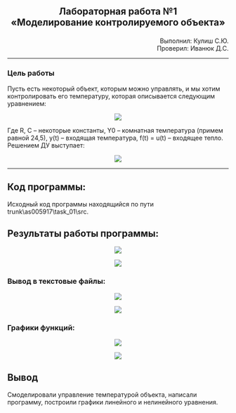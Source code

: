 ## <p align="center">Лабораторная работа №1</br>«Моделирование контролируемого объекта»</p>

<p align="right">Выполнил: Кулиш С.Ю.</br>
Проверил: Иванюк Д.С.</p>

***
### Цель работы
Пусть есть некоторый объект, которым можно управлять, и мы хотим контролировать его температуру, которая описывается следующим уравнением:

<p align="center">
<img src="img/main_eq.png">
</p>

Где R, C – некоторые константы, Y0 – комнатная температура (примем равной 24,5), у(t) – входящая температура, f(t) = u(t) – входящее тепло. Решением ДУ выступает:

<p align="center">
<img src="img/sub_eq.png">
</p>

***

## Код программы:

Исходный код программы находящийся по пути trunk\as005917\task_01\src.


## Результаты работы программы:

<p align="center">
<img src="img/test_console.png">
</p>

<p align="center">
<img src="img/test_console2.png">
</p>

### Вывод в текстовые файлы:

<p align="center">
<img src="img/linear_txt.png">
</p>

<p align="center">
<img src="img/nonlinear_txt.png">
</p>

### Графики функций:

<p align="center">
<img src="img/linear.png">
</p>

<p align="center">
<img src="img/nonlinear.png">
</p>

## Вывод
Смоделировали управление температурой объекта, написали программу, построили графики линейного и нелинейного уравнения. 



